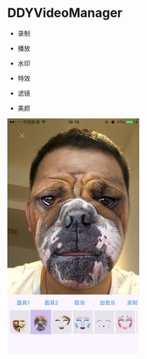 # DDYVideoManager

* 录制

* 播放

* 水印

* 特效

* 滤镜

* 美颜


![DDYVideoMask.jpg](https://github.com/starainDou/DDYDemoImage/blob/master/DDYVideoMask.jpg) 



